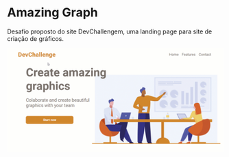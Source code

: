 # Amazing Graph
 Desafio proposto do site DevChallengem, uma landing page para site de criação de gráficos.
 
 ![Imagem](https://github.com/luizlopes12/AmazingGraph/blob/main/gif.gif) 
